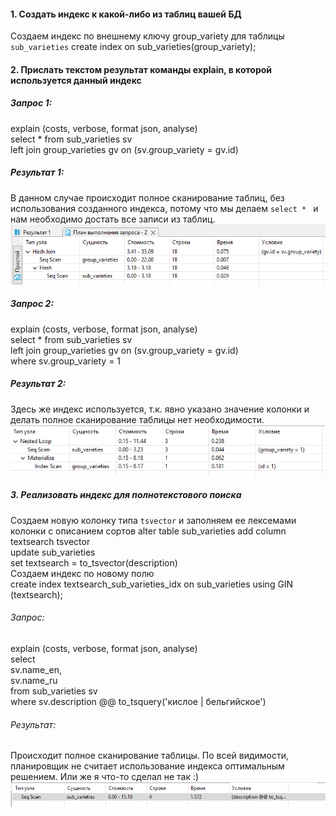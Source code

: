 #### 1. Создать индекс к какой-либо из таблиц вашей БД  
Создаем индекс по внешнему ключу group_variety для таблицы `sub_varieties`
create index on sub_varieties(group_variety);
#### 2. Прислать текстом результат команды explain, в которой используется данный индекс
##### Запрос 1:  
  explain (costs, verbose, format json, analyse)  
  select * from sub_varieties sv  
  left join group_varieties gv on (sv.group_variety = gv.id)  
##### Результат 1:  
  В данном случае происходит полное сканирование таблиц, без использования созданного индекса, потому что мы делаем `select * ` и нам необходимо достать все записи из таблиц.  
  ![](https://github.com/nikerov-kirill/OtusDB_2021/blob/master/%D0%98%D0%BD%D0%B4%D0%B5%D0%BA%D1%81%D1%8B%20PostgreSQL/Screenshot_8.png)  
##### Запрос 2:  
  explain (costs, verbose, format json, analyse)  
  select * from sub_varieties sv  
  left join group_varieties gv on (sv.group_variety = gv.id)  
  where sv.group_variety = 1  
##### Результат 2:
  Здесь же индекс используется, т.к. явно указано значение колонки и делать полное сканирование таблицы нет необходимости.  
  ![](https://github.com/nikerov-kirill/OtusDB_2021/blob/master/%D0%98%D0%BD%D0%B4%D0%B5%D0%BA%D1%81%D1%8B%20PostgreSQL/Screenshot_1.png)  
##### 3. Реализовать индекс для полнотекстового поиска  
  Создаем новую колонку типа `tsvector` и заполняем ее лексемами колонки с описанием сортов
  alter table sub_varieties add column textsearch tsvector  
  update sub_varieties  
  set textsearch = to_tsvector(description)  
  Создаем индекс по новому полю  
  create index textsearch_sub_varieties_idx on sub_varieties using GIN (textsearch);
###### Запрос:  
  explain (costs, verbose, format json, analyse)  
  select  
    sv.name_en,  
    sv.name_ru  
  from sub_varieties sv   
  where sv.description @@ to_tsquery('кислое | бельгийское')  
###### Результат:  
  Происходит полное сканирование таблицы. По всей видимости, планировщик не считает использование индекса оптимальным решением. Или же я что-то сделал не так :)  
  ![](https://github.com/nikerov-kirill/OtusDB_2021/blob/master/%D0%98%D0%BD%D0%B4%D0%B5%D0%BA%D1%81%D1%8B%20PostgreSQL/Screenshot_2.png)  
  


 


